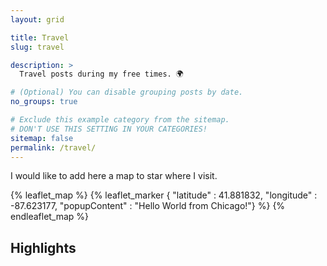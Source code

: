 ```yaml
---
layout: grid

title: Travel
slug: travel

description: >
  Travel posts during my free times. 🌍

# (Optional) You can disable grouping posts by date.
no_groups: true

# Exclude this example category from the sitemap.
# DON'T USE THIS SETTING IN YOUR CATEGORIES!
sitemap: false
permalink: /travel/
---
```




I would like to add here a map to star where I visit.

<sricpt>
{% leaflet_map %}
    {% leaflet_marker { "latitude" : 41.881832,
                       "longitude" : -87.623177,
                       "popupContent" : "Hello World from Chicago!"} %}
{% endleaflet_map %}
</script>

## Highlights